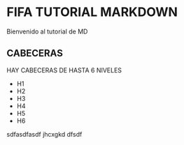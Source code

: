 # FIFA TUTORIAL MARKDOWN
Bienvenido al tutorial de MD
## CABECERAS
HAY CABECERAS DE HASTA 6 NIVELES
* H1
* H2
* H3
* H4
* H5
* H6

sdfasdfasdf
jhcxgkd
dfsdf
